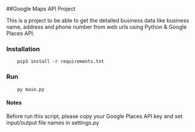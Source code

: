 ##Google Maps API Project

This is a project to be able to get the detailed business data like business name, address and phone number 
from web urls using Python & Google Places API.

### Installation

```command
    pip3 install -r requirements.txt
```

### Run
```commandline
    py main.py
```

#### Notes
Before run this script, please copy your Google Places API key and set input/output file names in settings.py
